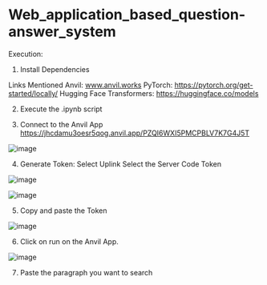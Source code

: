 # Web_application_based_question-answer_system

Execution:

1) Install Dependencies

Links Mentioned
Anvil: www.anvil.works
PyTorch: https://pytorch.org/get-started/locally/
Hugging Face Transformers: https://huggingface.co/models 

2) Execute the .ipynb script

3) Connect to the Anvil App
https://jhcdamu3oesr5qog.anvil.app/PZQI6WXI5PMCPBLV7K7G4J5T

![image](https://user-images.githubusercontent.com/116748905/210151189-f3fb392d-24a0-47a8-ba29-62266b531395.png)

4) Generate Token:
        Select Uplink 
        Select the Server Code Token

![image](https://user-images.githubusercontent.com/116748905/210151207-93211b82-17cb-4d5c-b0ae-d2cb7acf7e28.png)

        
![image](https://user-images.githubusercontent.com/116748905/210151249-883e7829-5478-454f-b72d-a0c72476a640.png)

5) Copy and paste the Token 

![image](https://user-images.githubusercontent.com/116748905/210151325-bab130c5-e262-4757-9d65-4de441820175.png)

6) Click on run on the Anvil App.

![image](https://user-images.githubusercontent.com/116748905/210151292-a19cce6b-6bee-484f-9a44-1615644aa544.png)

7) Paste the paragraph you want to search
